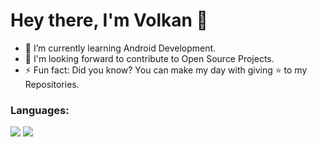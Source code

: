 <h1> Hey there, I'm Volkan 👋 </h1>

- 🌱 I’m currently learning Android Development.
- 💬 I'm looking forward to contribute to Open Source Projects.
- ⚡ Fun fact: Did you know? You can make my day with giving ⭐ to my Repositories.

<h3 align="left">Languages:</h3>
<p align="left">
  <img src="https://img.icons8.com/fluency/48/null/c-sharp-logo.png"/>
  <img src="https://img.icons8.com/color/48/null/java-coffee-cup-logo--v1.png"/>
</p>
